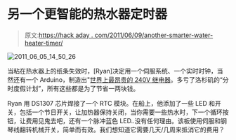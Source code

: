 # 另一个更智能的热水器定时器

> 原文:[https://hack aday . com/2011/06/09/another-smarter-water-heater-timer/](https://hackaday.com/2011/06/09/another-smarter-water-heater-timer/)

![](../Images/4fb654bbfe55a4fcae282e4f363c8fb3.png "2011_06_05_14_50_26")

当粘在热水器上的纸条失效时，[Ryan]决定用一个伺服系统、一个实时时钟，当然还有一个 Arduino，制造出"[世界上最昂贵的 240V 继电器](http://ibuildthings.ryanblace.com/2011/06/smarter-hot-water-heater-timer.html "main link")。多亏了洛杉矶的“分时度假计划”，所有这些都是为了节省一两块钱。

Ryan 用 DS1307 芯片焊接了一个 RTC 模块。在船上，他添加了一些 LED 和开关，包括一个节日开关，让加热器保持关闭，当你需要一些热水时，下一个循环按钮，让费用见鬼去吧，还有一个脉冲蓝色 LED..没有任何理由。该板使用伺服和钢琴线翻转机械开关，简单而有效。我们想知道它需要几天/几周来抵消它的费用？